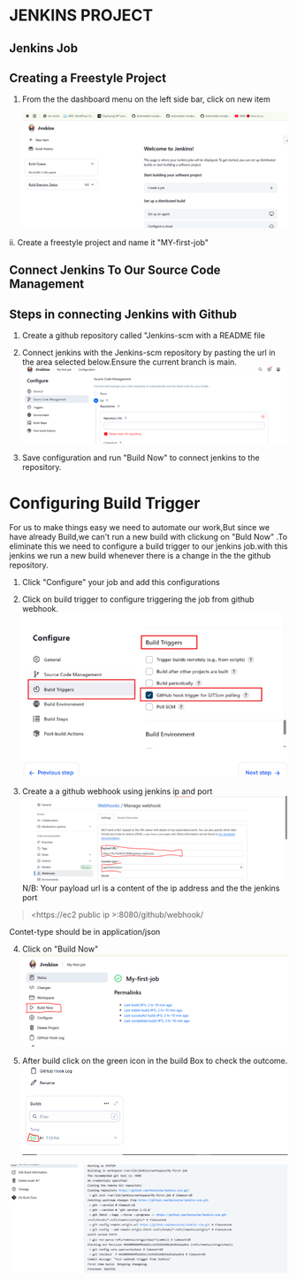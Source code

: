 # JENKINS PROJECT
## Jenkins Job
## Creating a Freestyle Project
1) From the the dashboard menu on the left side bar, click on new item
   
   ![Dashboard.image](./image/first.PNG)

 ii.  Create a freestyle project and name it "MY-first-job"


  ## Connect Jenkins To Our Source Code Management
  ## Steps in connecting Jenkins with Github

  1)  Create a github repository  called "Jenkins-scm with a README file
  2)  Connect jenkins with the Jenkins-scm repository by pasting the url in the area selected below.Ensure the current  branch is main.
   ![Url.image](./image/url.PNG)

  3) Save configuration and run "Build Now" to connect jenkins to the repository.

# Configuring Build Trigger
 For us to make things easy we need to automate our work,But since we have already  Build,we can't run a new build with clickung on "Buld Now" .To eliminate this we need to configure a build trigger to our jenkins job.with this jenkins we run a new build whenever there is a change in the the github repository.
 
 1) Click "Configure" your job and add this configurations
 2) Click on build trigger to configure triggering the job from github webhook.
![trigger.image](./image/image.PNG)

 3) Create a a github webhook using jenkins ip and port
   ![webhook.image](./image/webhook.PNG)
   N/B: Your payload url is a content of the ip address and the the jenkins port
   
> <https://ec2 public ip >:8080/github/webhook/

Contet-type should be in application/json

4)  Click on "Build Now"
  ![Build.image](./image/Build.PNG)

5) After build click on the green icon in the build Box to check the outcome.
   ![icon](./image/icon.PNG)

  ![output](./image/Capture.PNG) 



    


